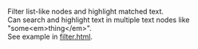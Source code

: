 Filter list-like nodes and highlight matched text.
<br>Can search and highlight text in multiple text nodes like "some&lt;em&gt;thing&lt;/em&gt;".
<br>See example in <a href="http://infocatcher.github.com/WebScripts/Filter/filter.html">filter.html</a>.